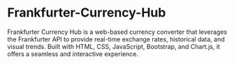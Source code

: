 # Frankfurter-Currency-Hub
Frankfurter Currency Hub is a web-based currency converter that leverages the Frankfurter API to provide real-time exchange rates, historical data, and visual trends. Built with HTML, CSS, JavaScript, Bootstrap, and Chart.js, it offers a seamless and interactive experience.
